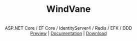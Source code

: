 <h1 align="center">WindVane</h1>
<p align="center" class="has-mb-6">
<br> ASP.NET Core / EF Core / IdentityServer4 / Redis / EFK / DDD
<br>
<a href="javascript:;">Preview</a> |
<a href="javascript:;">Documentation</a> |
<a href="https://github.com/PseudoJunZi/WindVane/archive/master.zip">Download</a>
<br>
</p>